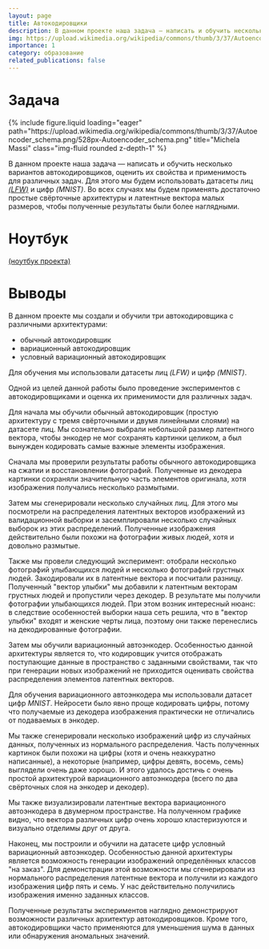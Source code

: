 ```yaml
---
layout: page
title: Автокодировщики
description: В данном проекте наша задача — написать и обучить несколько вариантов автокодировщиков, оценить их свойства и применимость для различных задач. Для этого мы будем использовать датасеты лиц (LFW) и цифр (MNIST).
img: https://upload.wikimedia.org/wikipedia/commons/thumb/3/37/Autoencoder_schema.png/528px-Autoencoder_schema.png
importance: 1
category: образование
related_publications: false
---
```


# Задача

<div class="row">
    <div class="col-sm mt-3 mt-md-0">
        {% include figure.liquid loading="eager" path="https://upload.wikimedia.org/wikipedia/commons/thumb/3/37/Autoencoder_schema.png/528px-Autoencoder_schema.png" title="Michela Massi" class="img-fluid rounded z-depth-1" %}
    </div>
</div>

В данном проекте наша задача — написать и обучить несколько вариантов автокодировщиков, оценить их свойства и применимость для различных задач. Для этого мы будем использовать датасеты лиц [_(LFW)_](https://vis-www.cs.umass.edu/lfw/) и цифр _(MNIST)_. Во всех случаях мы будем применять достаточно простые свёрточные архитектуры и латентные вектора малых размеров, чтобы полученные результаты были более наглядными.

# Ноутбук

[(ноутбук проекта)](https://github.com/onixlas/DS_portfolio/blob/main/DLS_p3_autoencoders/dls_p3_autoencoders.ipynb)

# Выводы

В данном проекте мы создали и обучили три автокодировщика с различными архитектурами:

- обычный автокодировщик
- вариационный автокодировщик
- условный вариационный автокодировщик

Для обучения мы использовали датасеты лиц _(LFW)_ и цифр _(MNIST)_.

Одной из целей данной работы было проведение экспериментов с автокодировщиками и оценка их применимости для различных задач.

Для начала мы обучили обычный автокодировщик (простую архитектуру с тремя свёрточными и двумя линейными слоями) на датасете лиц. Мы сознательно выбрали небольшой размер латентного вектора, чтобы энкодер не мог сохранять картинки целиком, а был вынужден кодировать самые важные элементы изображения.

Сначала мы проверили результаты работы обычного автокодировщика на сжатии и восстановлении фотографий. Полученные из декодера картинки сохраняли значительную часть элементов оригинала, хотя изображения получались несколько размытыми.

Затем мы сгенерировали несколько случайных лиц. Для этого мы посмотрели на распределения латентных векторов изображений из валидационной выборки и засемплировали несколько случайных выборок из этих распределений. Полученные изображения действительно были похожи на фотографии живых людей, хотя и довольно размытые.

Также мы провели следующий эксперимент: отобрали несколько фотографий улыбающихся людей и несколько фотографий грустных людей. Закодировали их в латентные вектора и посчитали разницу. Полученный "вектор улыбки" мы добавили к латентным векторам грустных людей и пропустили через декодер. В результате мы получили фотографии улыбающихся людей. При этом возник интересный нюанс: в следствие особенностей выборки наша сеть решила, что в "вектор улыбки" входят и женские черты лица, поэтому они также перенеслись на декодированные фотографии.

Затем мы обучили вариационный автоэнкодер. Особенностью данной архитектуры является то, что кодировщик учится отображать поступающие данные в пространство с заданными свойствами, так что при генерации новых изображений не приходится оценивать свойства распределения элементов латентных векторов.

Для обучения вариационного автоэнкодера мы использовали датасет цифр _MNIST_. Нейросети было явно проще кодировать цифры, потому что получаемые из декодера изображения практически не отличались от подаваемых в энкодер.

Мы также сгенерировали несколько изображений цифр из случайных данных, полученных из нормального распределения. Часть полученных картинок были похожи на цифры (хотя и очень неаккуратно написанные), а некоторые (например, цифры девять, восемь, семь) выглядели очень даже хорошо. И этого удалось достичь с очень простой архитектурой вариационного автоэнкодера (всего по два свёрточных слоя на энкодер и декодер).

Мы также визуализировали латентные вектора вариационного автоэнкодера в двумерном пространстве. На полученном графике видно, что вектора различных цифр очень хорошо кластеризуются и визуально отделимы друг от друга.

Наконец, мы построили и обучили на датасете цифр условный вариационный автоэнкодер. Особенностью данной архитектуры является возможность генерации изображений определённых классов "на заказ". Для демонстрации этой возможности мы сгенерировали из нормального распределения латентные вектора и получили из каждого изображения цифр пять и семь. У нас действительно получились изображения именно заданных классов.

Полученные результаты экспериментов наглядно демонстрируют возможности различных архитектур автокодировщиков. Кроме того, автокодировщики часто применяются для уменьшения шума в данных или обнаружения аномальных значений.
